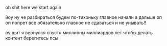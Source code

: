 oh shit here we start again

йоу ну че разбираться будем по-тихоньку главное начали а дальше оп оп попрет все обязательно главное не сдаваться и не унывать!! 


оу щит я вернулся спустя миллионы миллиардов лет чтобы делать контент берегитесь псы
